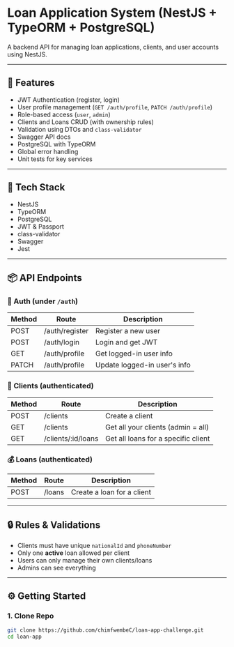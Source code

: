 # Loan Application System (NestJS + TypeORM + PostgreSQL)

A backend API for managing loan applications, clients, and user accounts using NestJS.

---

## 🚀 Features

- JWT Authentication (register, login)
- User profile management (`GET /auth/profile`, `PATCH /auth/profile`)
- Role-based access (`user`, `admin`)
- Clients and Loans CRUD (with ownership rules)
- Validation using DTOs and `class-validator`
- Swagger API docs
- PostgreSQL with TypeORM
- Global error handling
- Unit tests for key services

---

## 🧱 Tech Stack

- NestJS
- TypeORM
- PostgreSQL
- JWT & Passport
- class-validator
- Swagger
- Jest

---

## 📦 API Endpoints

### 🔐 Auth (under `/auth`)

| Method | Route          | Description                  |
| ------ | -------------- | ---------------------------- |
| POST   | /auth/register | Register a new user          |
| POST   | /auth/login    | Login and get JWT            |
| GET    | /auth/profile  | Get logged-in user info      |
| PATCH  | /auth/profile  | Update logged-in user's info |

### 👤 Clients (authenticated)

| Method | Route              | Description                         |
| ------ | ------------------ | ----------------------------------- |
| POST   | /clients           | Create a client                     |
| GET    | /clients           | Get all your clients (admin = all)  |
| GET    | /clients/:id/loans | Get all loans for a specific client |

### 💰 Loans (authenticated)

| Method | Route  | Description                |
| ------ | ------ | -------------------------- |
| POST   | /loans | Create a loan for a client |

---

## 🔒 Rules & Validations

- Clients must have unique `nationalId` and `phoneNumber`
- Only one **active** loan allowed per client
- Users can only manage their own clients/loans
- Admins can see everything

---

## ⚙️ Getting Started

### 1. Clone Repo

```bash
git clone https://github.com/chimfwembeC/loan-app-challenge.git
cd loan-app
```
